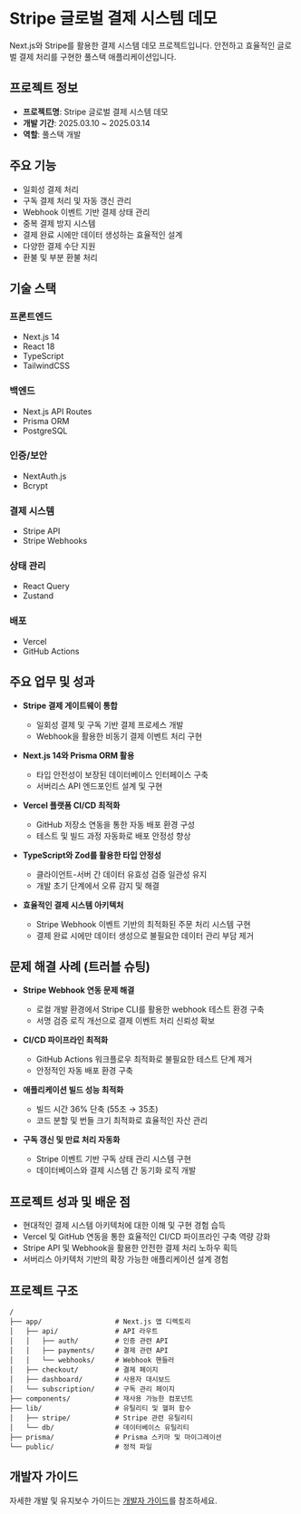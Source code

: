 # Stripe 글로벌 결제 시스템 데모

Next.js와 Stripe를 활용한 결제 시스템 데모 프로젝트입니다. 안전하고 효율적인 글로벌 결제 처리를 구현한 풀스택 애플리케이션입니다.

## 프로젝트 정보

- **프로젝트명**: Stripe 글로벌 결제 시스템 데모
- **개발 기간**: 2025.03.10 ~ 2025.03.14
- **역할**: 풀스택 개발

## 주요 기능

- 일회성 결제 처리
- 구독 결제 처리 및 자동 갱신 관리
- Webhook 이벤트 기반 결제 상태 관리
- 중복 결제 방지 시스템
- 결제 완료 시에만 데이터 생성하는 효율적인 설계
- 다양한 결제 수단 지원
- 환불 및 부분 환불 처리

## 기술 스택

### 프론트엔드

- Next.js 14
- React 18
- TypeScript
- TailwindCSS

### 백엔드

- Next.js API Routes
- Prisma ORM
- PostgreSQL

### 인증/보안

- NextAuth.js
- Bcrypt

### 결제 시스템

- Stripe API
- Stripe Webhooks

### 상태 관리

- React Query
- Zustand

### 배포

- Vercel
- GitHub Actions

## 주요 업무 및 성과

- **Stripe 결제 게이트웨이 통합**

  - 일회성 결제 및 구독 기반 결제 프로세스 개발
  - Webhook을 활용한 비동기 결제 이벤트 처리 구현

- **Next.js 14와 Prisma ORM 활용**

  - 타입 안전성이 보장된 데이터베이스 인터페이스 구축
  - 서버리스 API 엔드포인트 설계 및 구현

- **Vercel 플랫폼 CI/CD 최적화**

  - GitHub 저장소 연동을 통한 자동 배포 환경 구성
  - 테스트 및 빌드 과정 자동화로 배포 안정성 향상

- **TypeScript와 Zod를 활용한 타입 안정성**

  - 클라이언트-서버 간 데이터 유효성 검증 일관성 유지
  - 개발 초기 단계에서 오류 감지 및 해결

- **효율적인 결제 시스템 아키텍처**
  - Stripe Webhook 이벤트 기반의 최적화된 주문 처리 시스템 구현
  - 결제 완료 시에만 데이터 생성으로 불필요한 데이터 관리 부담 제거

## 문제 해결 사례 (트러블 슈팅)

- **Stripe Webhook 연동 문제 해결**

  - 로컬 개발 환경에서 Stripe CLI를 활용한 webhook 테스트 환경 구축
  - 서명 검증 로직 개선으로 결제 이벤트 처리 신뢰성 확보

- **CI/CD 파이프라인 최적화**

  - GitHub Actions 워크플로우 최적화로 불필요한 테스트 단계 제거
  - 안정적인 자동 배포 환경 구축

- **애플리케이션 빌드 성능 최적화**

  - 빌드 시간 36% 단축 (55초 → 35초)
  - 코드 분할 및 번들 크기 최적화로 효율적인 자산 관리

- **구독 갱신 및 만료 처리 자동화**
  - Stripe 이벤트 기반 구독 상태 관리 시스템 구현
  - 데이터베이스와 결제 시스템 간 동기화 로직 개발

## 프로젝트 성과 및 배운 점

- 현대적인 결제 시스템 아키텍처에 대한 이해 및 구현 경험 습득
- Vercel 및 GitHub 연동을 통한 효율적인 CI/CD 파이프라인 구축 역량 강화
- Stripe API 및 Webhook을 활용한 안전한 결제 처리 노하우 획득
- 서버리스 아키텍처 기반의 확장 가능한 애플리케이션 설계 경험

## 프로젝트 구조

```
/
├── app/                  # Next.js 앱 디렉토리
│   ├── api/              # API 라우트
│   │   ├── auth/         # 인증 관련 API
│   │   ├── payments/     # 결제 관련 API
│   │   └── webhooks/     # Webhook 핸들러
│   ├── checkout/         # 결제 페이지
│   ├── dashboard/        # 사용자 대시보드
│   └── subscription/     # 구독 관리 페이지
├── components/           # 재사용 가능한 컴포넌트
├── lib/                  # 유틸리티 및 헬퍼 함수
│   ├── stripe/           # Stripe 관련 유틸리티
│   └── db/               # 데이터베이스 유틸리티
├── prisma/               # Prisma 스키마 및 마이그레이션
└── public/               # 정적 파일
```

## 개발자 가이드

자세한 개발 및 유지보수 가이드는 [개발자 가이드](./docs/DEVELOPER_GUIDE.md)를 참조하세요.
